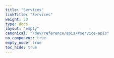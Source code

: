 ```yaml
---
title: "Services"
linkTitle: "Services"
weight: 30
type: docs
layout: "empty"
canonical: "/dev/reference/apis/#service-apis"
no_component: true
empty_node: true
toc_hide: true
---
```

